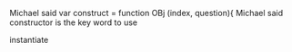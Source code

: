 Michael said 
  var construct = function OBj (index, question){
Michael said constructor is the key word to use

instantiate 